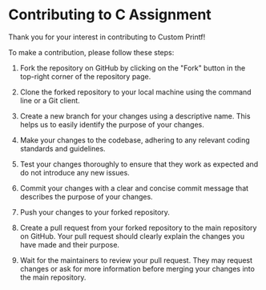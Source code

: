 # Contributing to C Assignment

Thank you for your interest in contributing to Custom Printf!

To make a contribution, please follow these steps:

1. Fork the repository on GitHub by clicking on the "Fork" button in the top-right corner of the repository page.

2. Clone the forked repository to your local machine using the command line or a Git client.

3. Create a new branch for your changes using a descriptive name. This helps us to easily identify the purpose of your changes.

4. Make your changes to the codebase, adhering to any relevant coding standards and guidelines.

5. Test your changes thoroughly to ensure that they work as expected and do not introduce any new issues.

6. Commit your changes with a clear and concise commit message that describes the purpose of your changes.

7. Push your changes to your forked repository.

8. Create a pull request from your forked repository to the main repository on GitHub. Your pull request should clearly explain the changes you have made and their purpose.

9. Wait for the maintainers to review your pull request. They may request changes or ask for more information before merging your changes into the main repository.
